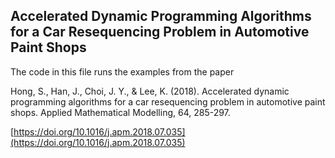 ## Accelerated Dynamic Programming Algorithms for a Car Resequencing Problem in Automotive Paint Shops

The code in this file runs the examples from the paper

Hong, S., Han, J., Choi, J. Y., & Lee, K. (2018). Accelerated dynamic programming algorithms for a car resequencing problem in automotive paint shops. Applied Mathematical Modelling, 64, 285-297.

[https://doi.org/10.1016/j.apm.2018.07.035](https://doi.org/10.1016/j.apm.2018.07.035)
